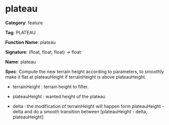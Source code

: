 # plateau

**Category**: feature

**Tag**: PLATEAU

**Function Name**: plateau

**Signature**: (float, float, float) -> float

**Name**: plateau

**Spec**: Compute the new terrain height according to parameters, to smoothly make it flat at plateauHeight if terrainHeight is above plateauHeight.

- terrainHeight : terrain height to filter.

- plateauHeight : wanted height of the plateau

- delta : the modification of terrainHeight will happen form plateauHeight - delta and do a smooth transition between [plateauHeight - delta, plateauHeight]



